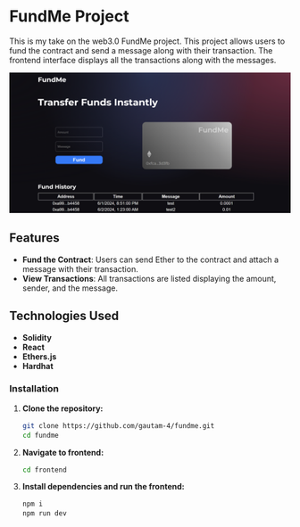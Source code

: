 # FundMe Project

This is my take on the web3.0 FundMe project. This project allows users to fund the contract and send a message along with their transaction. The frontend interface displays all the transactions along with the messages.

![](./client/Screenshot.png)

## Features

- **Fund the Contract**: Users can send Ether to the contract and attach a message with their transaction.
- **View Transactions**: All transactions are listed displaying the amount, sender, and the message.

## Technologies Used

- **Solidity**
- **React**
- **Ethers.js**
- **Hardhat**

### Installation

1. **Clone the repository:**
   ```bash
   git clone https://github.com/gautam-4/fundme.git
   cd fundme

2. **Navigate to frontend:**
   ```bash
   cd frontend
   
3. **Install dependencies and run the frontend:**
   ```bash
   npm i
   npm run dev